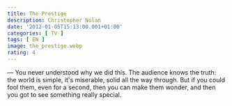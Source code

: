 ```yaml
---
title: The Prestige
description: Christopher Nolan
date: '2012-01-05T15:13:00.001+01:00'
categories: [ TV ]
tags: [ EN ]
image: the_prestige.webp
rating: 4
---
```


&mdash; You never understood why we did this. The audience knows the truth: the world is simple, it's miserable, solid all the way through. But if you could fool them, even for a second, then you can make them wonder, and then you got to see something really special.
